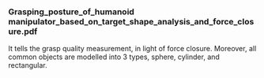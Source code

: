 ### Grasping_posture_of_humanoid manipulator_based_on_target_shape_analysis_and_force_closure.pdf

It tells the grasp quality measurement, in light of force closure. Moreover, all common objects are modelled into 3 types, sphere, cylinder, and rectangular.
